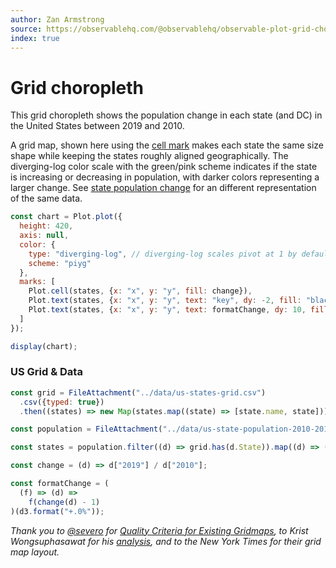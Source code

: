 ```yaml
---
author: Zan Armstrong
source: https://observablehq.com/@observablehq/observable-plot-grid-choropleth
index: true
---
```


# Grid choropleth

This grid choropleth shows the population change in each state (and DC) in the United States between 2019 and 2010.

A grid map, shown here using the [cell mark](https://observablehq.com/plot/marks/cell) makes each state the same size shape while keeping the states roughly aligned geographically. The diverging-log color scale with the green/pink scheme indicates if the state is increasing or decreasing in population, with darker colors representing a larger change. See [state population change](./state-population-change) for an different representation of the same data.

```js echo
const chart = Plot.plot({
  height: 420,
  axis: null,
  color: {
    type: "diverging-log", // diverging-log scales pivot at 1 by default
    scheme: "piyg"
  },
  marks: [
    Plot.cell(states, {x: "x", y: "y", fill: change}),
    Plot.text(states, {x: "x", y: "y", text: "key", dy: -2, fill: "black"}), // state abbr
    Plot.text(states, {x: "x", y: "y", text: formatChange, dy: 10, fillOpacity: 0.6, fill: "black"})
  ]
});

display(chart);
```

### US Grid & Data

```js echo
const grid = FileAttachment("../data/us-states-grid.csv")
  .csv({typed: true})
  .then((states) => new Map(states.map((state) => [state.name, state])));
```

```js echo
const population = FileAttachment("../data/us-state-population-2010-2019.csv").csv({typed: true});
```

```js echo
const states = population.filter((d) => grid.has(d.State)).map((d) => ({...d, ...grid.get(d.State)}));
```

```js echo
const change = (d) => d["2019"] / d["2010"];
```

```js echo
const formatChange = (
  (f) => (d) =>
    f(change(d) - 1)
)(d3.format("+.0%"));
```

_Thank you to [@severo](https://observablehq.com/@severo) for [Quality Criteria for Existing Gridmaps](https://observablehq.com/@severo/quality-criteria-for-existing-grid-maps), to Krist Wongsuphasawat for his [analysis](https://kristw.medium.com/whose-grid-map-is-better-quality-metrics-for-grid-map-layouts-e3d6075d9e80), and to the New York Times for their grid map layout._
